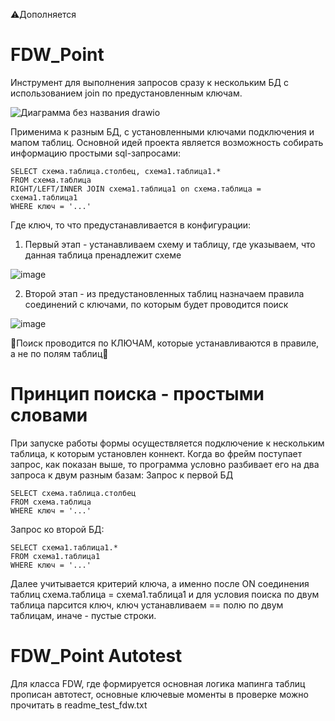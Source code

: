 ⚠Дополняется

# FDW_Point
 
Инструмент для выполнения запросов сразу к нескольким БД с использованием join по предустановленным ключам.

![Диаграмма без названия drawio](https://github.com/user-attachments/assets/44a5a230-8630-4b44-9c7d-5950d41470d4)

Применима к разным БД, с установленными ключами подключения и мапом таблиц. 
Основной идей проекта является возможность собирать информацию простыми sql-запросами:
```
SELECT схема.таблица.столбец, схема1.таблица1.*
FROM схема.таблица
RIGHT/LEFT/INNER JOIN схема1.таблица1 on схема.таблица = схема1.таблица1
WHERE ключ = '...'
```
Где ключ, то что предустанавливается в конфигурации:

1) Первый этап - устанавливаем схему и таблицу, где указываем, что данная таблица пренадлежит схеме
   
![image](https://github.com/user-attachments/assets/438480f2-d3dc-4c47-9f0a-e285c642b1ac)

2) Второй этап - из предустановленных таблиц назначаем правила соединений с ключами, по которым будет проводится поиск
   
![image](https://github.com/user-attachments/assets/5e52d458-23b9-415a-b2c8-6787d1694224)

🤍Поиск проводится по КЛЮЧАМ, которые устанавливаются в правиле, а не по полям таблиц🤍

# Принцип поиска - простыми словами

При запуске работы формы осуществляется подключение к нескольким таблица, к которым установлен коннект. Когда во фрейм поступает запрос, как показан выше, то программа условно разбивает его на два запроса к двум разным базам:
Запрос к первой БД
```
SELECT схема.таблица.столбец
FROM схема.таблица
WHERE ключ = '...'
```
Запрос ко второй БД:
```
SELECT схема1.таблица1.*
FROM схема1.таблица1
WHERE ключ = '...'
```
Далее учитывается критерий ключа, а именно после ON соединения таблиц схема.таблица = схема1.таблица1 и для условия поиска по двум таблица парсится ключ, ключ устанавливаем == полю по двум таблицам, иначе - пустые строки.

# FDW_Point Autotest

Для класса FDW, где формируется основная логика мапинга таблиц прописан автотест, основные ключевые моменты в проверке можно прочитать в readme_test_fdw.txt

